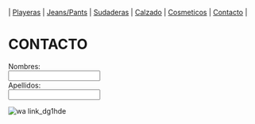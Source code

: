 | [Playeras](./playeras.md) | [Jeans/Pants](./jeans.md) | [Sudaderas](./sudaderas.md) | [Calzado](./calzado.md) | [Cosmeticos](./cosmeticos.md) | [Contacto](./contacto.md) |
# CONTACTO 
<form>
  <label for="name"> Nombres:</label><br>
  <input type="text" id="name" name="name" valves="Tus nombres"><br>
  <label for="lname">Apellidos:</label><br>
  <input type="text" id="lname" names="lname" valves="Apellidos"><br>
  
  
  
  
![wa link_dg1hde](https://user-images.githubusercontent.com/100168785/158484541-3b68d2ca-de6d-46b3-88b2-6b605ab482a8.png)
